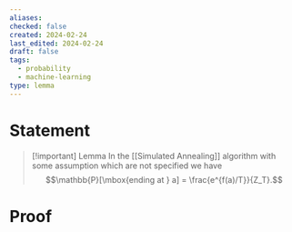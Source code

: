```yaml
---
aliases: 
checked: false
created: 2024-02-24
last_edited: 2024-02-24
draft: false
tags:
  - probability
  - machine-learning
type: lemma
---
```

# Statement

> [!important] Lemma
> In the [[Simulated Annealing]] algorithm with some assumption which are not specified we have
> $$\mathbb{P}[\mbox{ending at } a] = \frac{e^{f(a)/T}}{Z_T}.$$

# Proof
